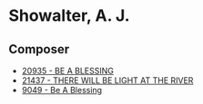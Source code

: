 # Showalter, A. J.

## Composer

- [20935 - BE A BLESSING](/hymns/20935.md)
- [21437 - THERE WILL BE LIGHT AT THE RIVER](/hymns/21437.md)
- [9049 - Be A Blessing](/hymns/9049.md)

